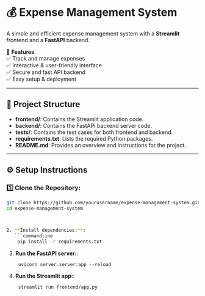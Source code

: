 # 💰 Expense Management System  

A simple and efficient expense management system with a **Streamlit** frontend and a **FastAPI** backend.  

🚀 **Features**  
✅ Track and manage expenses  
✅ Interactive & user-friendly interface  
✅ Secure and fast API backend  
✅ Easy setup & deployment  

---

## 📂 Project Structure  


- **frontend/**: Contains the Streamlit application code.
- **backend/**: Contains the FastAPI backend server code.
- **tests/**: Contains the test cases for both frontend and backend.
- **requirements.txt**: Lists the required Python packages.
- **README.md**: Provides an overview and instructions for the project.

---

## ⚙️ Setup Instructions 

### 1️⃣ Clone the Repository:  
```bash
git clone https://github.com/yourusername/expense-management-system.git
cd expense-management-system



2. **Install dependencies:**:   
   ```commandline
    pip install -r requirements.txt
   ```
3. **Run the FastAPI server:**:   
   ```commandline
    uvicorn server.server:app --reload
   ```
4. **Run the Streamlit app:**:   
   ```commandline
    streamlit run frontend/app.py
   ```
